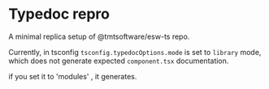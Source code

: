 # Typedoc repro 
A minimal replica setup of @tmtsoftware/esw-ts repo.

Currently, in tsconfig `tsconfig.typedocOptions.mode` is set to `library` mode, which does not generate expected `component.tsx` documentation.

if you set it to 'modules' , it generates.


